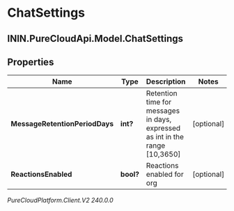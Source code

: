 # ChatSettings

## ININ.PureCloudApi.Model.ChatSettings

## Properties

|Name | Type | Description | Notes|
|------------ | ------------- | ------------- | -------------|
| **MessageRetentionPeriodDays** | **int?** | Retention time for messages in days, expressed as int in the range [10,3650] | [optional] |
| **ReactionsEnabled** | **bool?** | Reactions enabled for org | [optional] |



_PureCloudPlatform.Client.V2 240.0.0_
